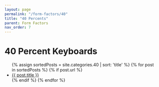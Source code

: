```yaml
---
layout: page
permalink: "/form-factors/40"
title: "40 Percents"
parent: Form Factors
nav_order: 7
---
```

# 40 Percent Keyboards

<ul>
  {% assign sortedPosts = site.categories.40 | sort: 'title' %}
    {% for post in sortedPosts %}
      {% if post.url %}
        <li><a href="{{ post.url }}">{{ post.title }}</a></li>
        {% endif %}
    {% endfor %}
</ul>

